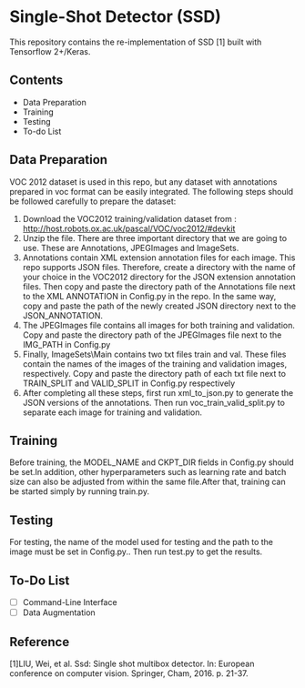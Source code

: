 # Single-Shot Detector (SSD)

This repository contains the re-implementation of SSD [1] built with Tensorflow 2+/Keras.

## Contents

* Data Preparation
* Training
* Testing
* To-do List

## Data Preparation

VOC 2012 dataset is used in this repo, but any dataset with annotations prepared in voc format can be easily integrated. The following steps should be followed carefully to prepare the dataset:
1. Download the VOC2012 training/validation dataset from : http://host.robots.ox.ac.uk/pascal/VOC/voc2012/#devkit
2. Unzip the file. There are three important directory that we are going to use. These are Annotations, JPEGImages and ImageSets.
3. Annotations contain XML extension annotation files for each image. This repo supports JSON files. Therefore, create a directory with the name of your choice in the VOC2012 directory for the JSON extension annotation files. Then copy and paste the directory path of the Annotations file next to the XML ANNOTATION in Config.py in the repo. In the same way, copy and paste the path of the newly created JSON directory next to the JSON_ANNOTATION.
4. The JPEGImages file contains all images for both training and validation. Copy and paste the directory path of the JPEGImages file next to the IMG_PATH in Config.py
5. Finally, ImageSets\Main contains two txt files train and val. These files contain the names of the images of the training and validation images, respectively. Copy and paste the directory path of each txt file next to TRAIN_SPLIT and VALID_SPLIT in Config.py respectively
6. After completing all these steps, first run xml_to_json.py to generate the JSON versions of the annotations. Then run voc_train_valid_split.py to separate each image for training and validation.

## Training

Before training, the MODEL_NAME and CKPT_DIR fields in Config.py should be set.In addition, other hyperparameters such as learning rate and batch size can also be adjusted from within the same file.After that, training can be started simply by running train.py.

## Testing

For testing, the name of the model used for testing and the path to the image must be set in Config.py.. Then run test.py to get the results.

## To-Do List

- [ ] Command-Line Interface
- [ ] Data Augmentation

## Reference
[1]LIU, Wei, et al. Ssd: Single shot multibox detector. In: European conference on computer vision. Springer, Cham, 2016. p. 21-37.
